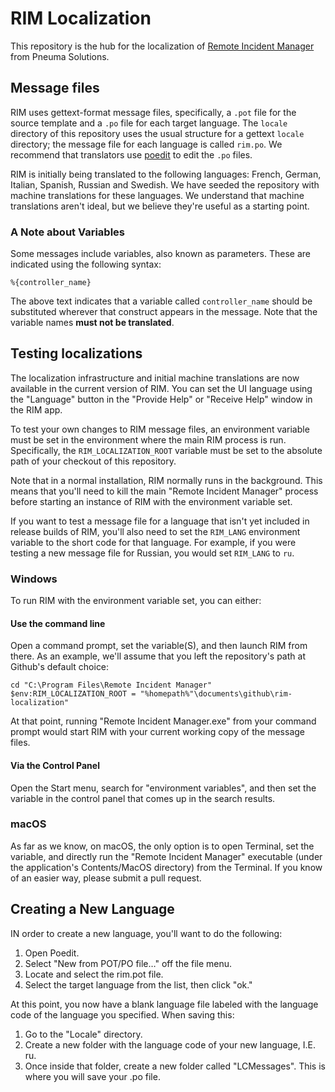 # RIM Localization

This repository is the hub for the localization of [Remote Incident Manager](https://getrim.app/) from Pneuma Solutions.

## Message files

RIM uses gettext-format message files, specifically, a `.pot` file for the source template and a `.po` file for each target language. The `locale` directory of this repository uses the usual structure for a gettext `locale` directory; the message file for each language is called `rim.po`. We recommend that translators use [poedit](https://poedit.net/) to edit the `.po` files.

RIM is initially being translated to the following languages: French, German, Italian, Spanish, Russian and Swedish. We have seeded the repository with machine translations for these languages. We understand that machine translations aren't ideal, but we believe they're useful as a starting point.
### A Note about Variables
Some messages include variables, also known as parameters. These are indicated using the following syntax:

`%{controller_name}`

The above text indicates that a variable called `controller_name` should be substituted wherever that construct appears in the message. Note that the variable names **must not be translated**.

## Testing localizations

The localization infrastructure and initial machine translations are now available in the current version of RIM. You can set the UI language using the "Language" button in the "Provide Help" or "Receive Help" window in the RIM app.

To test your own changes to RIM message files, an environment variable must be set in the environment where the main RIM process is run. Specifically, the `RIM_LOCALIZATION_ROOT` variable must be set to the absolute path of your checkout of this repository.

Note that in a normal installation, RIM normally runs in the background. This means that you'll need to kill the main "Remote Incident Manager" process before starting an instance of RIM with the environment variable set.

If you want to test a message file for a language that isn't yet included in release builds of RIM, you'll also need to set the `RIM_LANG` environment variable to the short code for that language. For example, if you were testing a new message file for Russian, you would set `RIM_LANG` to `ru`.

### Windows

To run RIM with the environment variable set, you can either:
#### Use the command line
Open a command prompt, set the variable(S), and then launch RIM from there. As an example, we'll assume that you left the repository's path at Github's default choice:  

```
cd "C:\Program Files\Remote Incident Manager"
$env:RIM_LOCALIZATION_ROOT = "%homepath%"\documents\github\rim-localization"
```

At that point, running "Remote Incident Manager.exe" from your command prompt would start RIM with your current working copy of the message files.

#### Via the Control Panel

Open the Start menu, search for "environment variables", and then set the variable in the control panel that comes up in the search results.

### macOS

As far as we know, on macOS, the only option is to open Terminal, set the variable, and directly run the "Remote Incident Manager" executable (under the application's Contents/MacOS directory) from the Terminal. If you know of an easier way, please submit a pull request.
## Creating a New Language
IN order to create a new language, you'll want to do the following:
1. Open Poedit.
1. Select "New from POT/PO file…" off the file menu.
1. Locate and select the rim.pot file.
1. Select the target language from the list, then click "ok."
<!-- end -->
At this point, you now have a blank language file labeled with the language code of the language you specified. When saving this:
1. Go to the "Locale" directory.
1. Create a new folder with the language code of your new language, I.E. ru.
1. Once inside that folder, create a new folder called "LCMessages". This is where you will save your .po file.
<!-- end -->